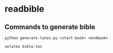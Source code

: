 # readbible

## Commands to generate bible
```python generate-latex.py <start-book> <endbook>```

```xelatex bible.tex```
